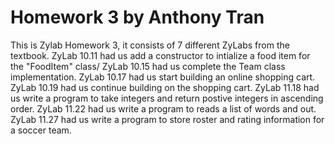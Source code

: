 # Homework 3 by Anthony Tran

This is Zylab Homework 3, it consists of 7 different ZyLabs from the textbook.
ZyLab 10.11 had us add a constructor to intialize a food item for the "FoodItem" class/
ZyLab 10.15 had us complete the Team class implementation.
ZyLab 10.17 had us start building an online shopping cart.
ZyLab 10.19 had us continue building on the shopping cart.
ZyLab 11.18 had us write a program to take integers and return postive integers in ascending order.
ZyLab 11.22 had us write a program to reads a list of words and out.
ZyLab 11.27 had us write a program to store roster and rating information for a soccer team.
